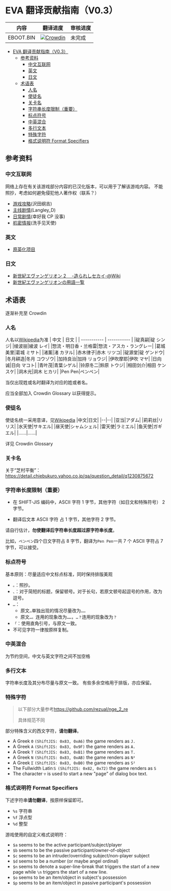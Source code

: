# EVA 翻译贡献指南（V0.3）

| 内容      | 翻译进度                                                                                      | 审核进度 |
| --------- | --------------------------------------------------------------------------------------------- | -------- |
| EBOOT.BIN | [![Crowdin](https://badges.crowdin.net/nge2/localized.svg)](https://crowdin.com/project/nge2) | 未完成   |

- [EVA 翻译贡献指南（V0.3）](#eva-翻译贡献指南v03)
  - [参考资料](#参考资料)
    - [中文互联网](#中文互联网)
    - [英文](#英文)
    - [日文](#日文)
  - [术语表](#术语表)
    - [人名](#人名)
    - [使徒名](#使徒名)
    - [关卡名](#关卡名)
    - [字符串长度限制（重要）](#字符串长度限制重要)
    - [标点符号](#标点符号)
    - [中英混合](#中英混合)
    - [多行文本](#多行文本)
    - [特殊字符](#特殊字符)
    - [格式说明符 Format Specifiers](#格式说明符-format-specifiers)

## 参考资料

### 中文互联网

网络上存在有关该游戏部分内容的已汉化版本，可以用于了解该游戏内容。
不能照抄，考虑如何避免侵犯他人著作权（联系？）

- [游戏攻略](https://tieba.baidu.com/p/8273551416)(沢田纲吉)
- [主线剧情](https://space.bilibili.com/523663/channel/collectiondetail?sid=1165421)(Langley_D)
- [日常剧情](https://space.bilibili.com/4272978/channel/collectiondetail?sid=26092&ctype=0)(幸好我 CP 没事)
- [机密情报](https://tieba.baidu.com/p/1879040823)(洗手见天使)

### 英文

- [原英化项目](https://forum.evageeks.org/thread/1393/Game-Neon-Genesis-Evangelion-2-Another-Cases/700/)

### 日文

- [新世紀エヴァンゲリオン 2 　-造られしセカイ-@Wiki](https://w.atwiki.jp/eva2psp/)
- [新世紀エヴァンゲリオンの用語一覧](https://ja.m.wikipedia.org/wiki/%E6%96%B0%E4%B8%96%E7%B4%80%E3%82%A8%E3%83%B4%E3%82%A1%E3%83%B3%E3%82%B2%E3%83%AA%E3%82%AA%E3%83%B3%E3%81%AE%E7%94%A8%E8%AA%9E%E4%B8%80%E8%A6%A7)

## 术语表

逐渐补充至 Crowdin

### 人名

人名以[Wikipedia](https://zh.wikipedia.org/wiki/%E6%96%B0%E4%B8%96%E7%BA%AA%E7%A6%8F%E9%9F%B3%E6%88%98%E5%A3%AB#%E6%BC%94%E5%91%98%E8%A1%A8)为准
| 中文 | 日文 |
| ----------- | ----------- |
|碇真嗣|碇 シンジ|
|绫波丽|綾波 レイ|
|惣流・明日香・兰格雷|惣流・アスカ・ラングレー|
|葛城美里|葛城 ミサト|
|渚薰|渚 カヲル|
|赤木律子|赤木 リツコ|
|碇源堂|碇 ゲンドウ|
|冬月耕造|冬月 コウゾウ|
|加持良治|加持 リョウジ|
|伊吹摩耶|伊吹 マヤ|
|日向诚|日向 マコト|
|青叶茂|青葉シゲル|
|铃原冬二|鈴原 トウジ|
|相田剑介|相田 ケンスケ|
|洞木光|洞木 ヒカリ|
|Pen Pen|ペンペン|

当仅出现姓或名时翻译为对应的姓或者名。

应当全部加入 Crowdin Glossary 以获得提示。

### 使徒名

使徒名统一采用意译，见[Wikipedia](<https://zh.wikipedia.org/wiki/%E4%BD%BF%E5%BE%92_(%E6%96%B0%E4%B8%96%E7%BA%AA%E7%A6%8F%E9%9F%B3%E6%88%98%E5%A3%AB)#TV%E7%89%88%E5%92%8C%E6%BC%AB%E7%95%AB%E7%89%88>)
|中文|日文|
|--|--|
|亚当|アダム|
|莉莉丝|リリス|
|水天使|サキエル|
|昼天使|シャムシェル|
|雷天使|ラミエル|
|鱼天使|ガギエル|
|……|……|

详见 Crowdin Glossary

### 关卡名

关于“芝村平衡”：https://detail.chiebukuro.yahoo.co.jp/qa/question_detail/q1230875672

### 字符串长度限制（重要）

- 在 SHIFT-JIS 编码中，ASCII 字符 1 字节，其他字符（如日文和特殊符号） 2 字节。

- 翻译后文本 ASCII 字符 占 1 字节，其他字符 2 字节。

请自行估计，**勿使翻译后字符串长度超过原字符串长度**。

比如，`ペンペン`四个日文字符占 8 字节，翻译为`Pen Pen`一共 7 个 ASCII 字符占 7 字节，可以接受。

### 标点符号

基本原则：尽量适应中文标点标准，同时保持排版美观

- `。`：照抄。
- `、`：对于简短的标题，保留顿号。对于长句，若原文顿号起逗号的作用，改为逗号。
- `…`：
  - 原文`…`单独出现的情况尽量改为`……`
  - 原文`…。`连用的现象改为`……`，`…？`连用的现象改为`？`
- `「`：使用直角引号，与原文一致。
- 不可见字符一律按原样复制。

### 中英混合

为节约空间，中文与英文字符之间不加空格

### 多行文本

字符串长度及其分布尽量与原文一致。
有些多余空格用于排版，亦应保留。

### 特殊字符

> 以下部分大量参考<https://github.com/rezual/nge_2_re>
>
> 具体规范不同

部分特殊含义的西文字符，**请勿翻译**。

- A Greek `Θ` `(ShiftJIS: 0x83, 0xA6)` the game renders as `J.`
- A Greek `Α` `(ShiftJIS: 0x83, 0x9F)` the game renders as `A.`
- A Greek `Τ` `(ShiftJIS: 0x83, 0xB1)` the game renders as `T.`
- A Greek `Ν` `(ShiftJIS: 0x83, 0xAB)` the game renders as `N²`
- A Greek `Σ` `(ShiftJIS: 0x83, 0xB0)` the game renders as `S²`
- The Fullwidth Latin`Ｓ` `(ShiftJIS: 0x82, 0x72)` the game renders as `S`
- The character `▽` is used to start a new "page" of dialog box text.

### 格式说明符 Format Specifiers

下述字符串**请勿翻译**，按原样保留即可。

- `%s` 字符串
- `%f` 浮点型
- `%d` 整型

游戏使用的自定义格式说明符：

- `$a` seems to be the active participant/subject/player
- `$b` seems to be the passive participant/owner-of-object
- `$c` seems to be an intruder/overriding subject/non-player subject
- `$d` seems to be a number (or maybe angel ordinal)
- `$n` seems to denote a super-line-break that triggers the start of a new page while `\n` triggers the start of a new line.
- `$o` seems to be an item/object in subject's possession
- `$p` seems to be an item/object in passive participant's possession
